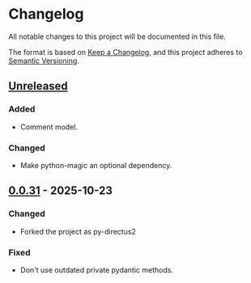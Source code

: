 # Changelog

All notable changes to this project will be documented in this file.

The format is based on [Keep a Changelog](https://keepachangelog.com/en/1.1.0/),
and this project adheres to [Semantic Versioning](https://semver.org/spec/v2.0.0.html).

## [Unreleased]

### Added

- Comment model.

### Changed

- Make python-magic an optional dependency.


## [0.0.31] - 2025-10-23

### Changed

- Forked the project as py-directus2

### Fixed

- Don't use outdated private pydantic methods.



[unreleased]: https://github.com/oeklo/py-directus/compare/v0.0.31...HEAD
[0.0.31]: https://github.com/oeklo/py-directus/compare/0.0.30...v0.0.31
